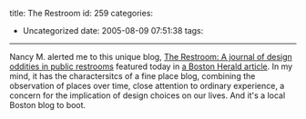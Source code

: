 title: The Restroom
id: 259
categories:
  - Uncategorized
date: 2005-08-09 07:51:38
tags:
---

Nancy M. alerted me to this unique blog, [The Restroom: A journal of design oddities in public restrooms](http://therestroom.blogspot.com/) featured today in [a Boston Herald article](http://news.bostonherald.com/localRegional/view.bg?articleid=97220). In my mind, it has the charactersitcs of a fine place blog, combining the observation of places over time, close attention to ordinary experience, a concern for the implication of design choices on our lives. And it's a local Boston blog to boot. 